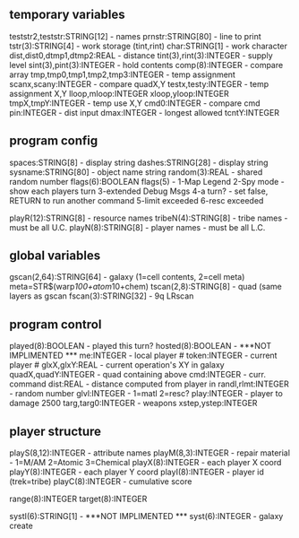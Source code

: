 
## temporary variables ## 
teststr2,teststr:STRING[12] - names
prnstr:STRING[80]	- line to print
tstr(3):STRING[4]	- work storage (tint,rint)
char:STRING[1]		- work character
dist,dist0,dtmp1,dtmp2:REAL - distance
tint(3),rint(3):INTEGER	- supply level 
sint(3),pint(3):INTEGER - hold contents
comp(8):INTEGER		- compare array
tmp,tmp0,tmp1,tmp2,tmp3:INTEGER - temp assignment
scanx,scany:INTEGER	- compare quadX,Y
testx,testy:INTEGER	- temp assignment X,Y
lloop,mloop:INTEGER
xloop,yloop:INTEGER
tmpX,tmpY:INTEGER	- temp use X,Y
cmd0:INTEGER		- compare cmd
pin:INTEGER		- dist input 
dmax:INTEGER		- longest allowed 
tcntY:INTEGER

## program config  ##
spaces:STRING[8]	- display string
dashes:STRING[28]	- display string
sysname:STRING[80]	- object name string
random(3):REAL		- shared random number
flags(6):BOOLEAN
flags(5) - 	1-Map Legend 
			2-Spy mode - show each players turn
			3-extended Debug Msgs 
			4-a turn? - set false, RETURN to run another command
			5-limit exceeded
			6-resc exceeded	

playR(12):STRING[8]     - resource names
tribeN(4):STRING[8]	- tribe names - must be all U.C. 
playN(8):STRING[8] 	- player names - must be all L.C. 

## global variables ##
gscan(2,64):STRING[64]	-  galaxy (1=cell contents, 2=cell meta)
                          meta=STR$(warp*100+atom*10+chem)
tscan(2,8):STRING[8]    - quad (same layers as gscan
fscan(3):STRING[32]	- 9q LRscan 

## program control ##
played(8):BOOLEAN	- played this turn?
hosted(8):BOOLEAN	- ***NOT IMPLIMENTED ***
me:INTEGER		- local player #
token:INTEGER		- current player #
glxX,glxY:REAL		- current operation's XY in galaxy
quadX,quadY:INTEGER	- quad containing above
cmd:INTEGER		- curr. command
dist:REAL 		- distance computed from player in
randl,rlmt:INTEGER	- random number
glvl:INTEGER		- 1=matl 2=resc?
play:INTEGER		- player to damage 2500
targ,targ0:INTEGER	- weapons
xstep,ystep:INTEGER

## player structure ##
playS(8,12):INTEGER	- attribute names
playM(8,3):INTEGER	- repair material - 1=M/AM 2=Atomic 3=Chemical
playX(8):INTEGER	- each player X coord
playY(8):INTEGER	- each player Y coord
playI(8):INTEGER	- player id  (trek=tribe)
playC(8):INTEGER	- cumulative score

range(8):INTEGER
target(8):INTEGER

systI(6):STRING[1]	- ***NOT IMPLIMENTED ***
syst(6):INTEGER		- galaxy create


